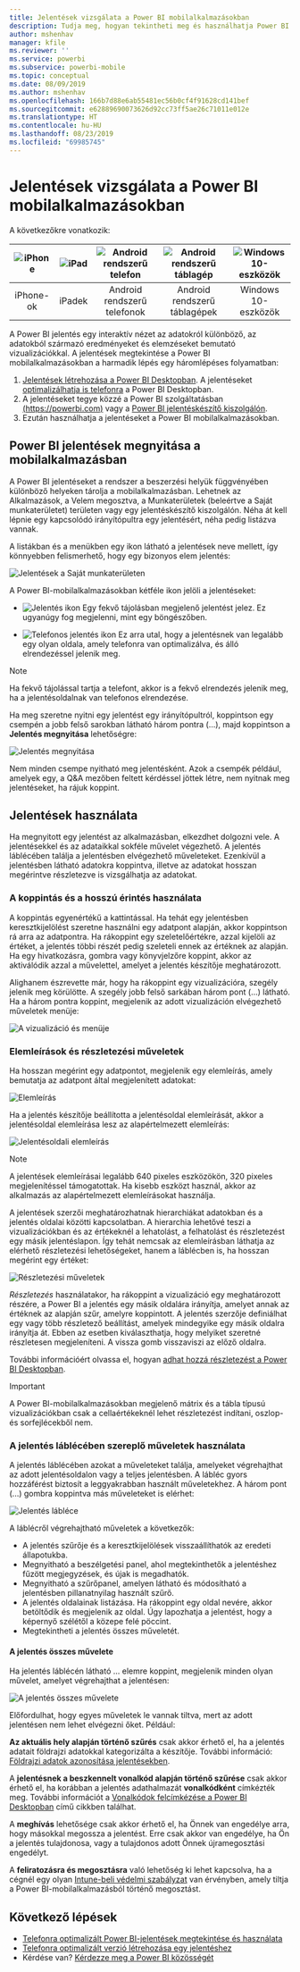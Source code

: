```yaml
---
title: Jelentések vizsgálata a Power BI mobilalkalmazásokban
description: Tudja meg, hogyan tekintheti meg és használhatja Power BI mobilalkalmazásokban a jelentéseket a telefonján vagy a táblagépén. A jelentéseket a Power BI szolgáltatásban vagy a Power BI Desktopban hozza létre, majd használhatja azokat a mobilalkalmazásokban.
author: mshenhav
manager: kfile
ms.reviewer: ''
ms.service: powerbi
ms.subservice: powerbi-mobile
ms.topic: conceptual
ms.date: 08/09/2019
ms.author: mshenhav
ms.openlocfilehash: 166b7d88e6ab55481ec56b0cf4f91628cd141bef
ms.sourcegitcommit: e62889690073626d92cc73ff5ae26c71011e012e
ms.translationtype: HT
ms.contentlocale: hu-HU
ms.lasthandoff: 08/23/2019
ms.locfileid: "69985745"
---
```

# <a name="explore-reports-in-the-power-bi-mobile-apps"></a>Jelentések vizsgálata a Power BI mobilalkalmazásokban
A következőkre vonatkozik:

| ![iPhone](././media/mobile-reports-in-the-mobile-apps/ios-logo-40-px.png) | ![iPad](././media/mobile-reports-in-the-mobile-apps/ios-logo-40-px.png) | ![Android rendszerű telefon](././media/mobile-reports-in-the-mobile-apps/android-logo-40-px.png) | ![Android rendszerű táblagép](././media/mobile-reports-in-the-mobile-apps/android-logo-40-px.png) | ![Windows 10-eszközök](./media/mobile-reports-in-the-mobile-apps/win-10-logo-40-px.png) |
|:---: |:---: |:---: |:---: |:---: |
| iPhone-ok |iPadek |Android rendszerű telefonok |Android rendszerű táblagépek |Windows 10-eszközök |

A Power BI jelentés egy interaktív nézet az adatokról különböző, az adatokból származó eredményeket és elemzéseket bemutató vizualizációkkal. A jelentések megtekintése a Power BI mobilalkalmazásokban a harmadik lépés egy háromlépéses folyamatban:

1. [Jelentések létrehozása a Power BI Desktopban](../../desktop-report-view.md). A jelentéseket [optimalizálhatja is telefonra](mobile-apps-view-phone-report.md) a Power BI Desktopban.
2. A jelentéseket tegye közzé a Power BI szolgáltatásban [(https://powerbi.com)](https://powerbi.com) vagy a [Power BI jelentéskészítő kiszolgálón](../../report-server/get-started.md).  
3. Ezután használhatja a jelentéseket a Power BI mobilalkalmazásokban.

## <a name="open-a-power-bi-report-in-the-mobile-app"></a>Power BI jelentések megnyitása a mobilalkalmazásban
A Power BI jelentéseket a rendszer a beszerzési helyük függvényében különböző helyeken tárolja a mobilalkalmazásban. Lehetnek az Alkalmazások, a Velem megosztva, a Munkaterületek (beleértve a Saját munkaterületet) területen vagy egy jelentéskészítő kiszolgálón. Néha át kell lépnie egy kapcsolódó irányítópultra egy jelentésért, néha pedig listázva vannak.

A listákban és a menükben egy ikon látható a jelentések neve mellett, így könnyebben felismerhető, hogy egy bizonyos elem jelentés:

![Jelentések a Saját munkaterületen](./media/mobile-reports-in-the-mobile-apps/reports-my-workspace.png)

A Power BI-mobilalkalmazásokban kétféle ikon jelöli a jelentéseket:

* ![Jelentés ikon](./media/mobile-reports-in-the-mobile-apps/report-default-icon.png) Egy fekvő tájolásban megjelenő jelentést jelez. Ez ugyanúgy fog megjelenni, mint egy böngészőben.

* ![Telefonos jelentés ikon](./media/mobile-reports-in-the-mobile-apps/report-phone-icon.png) Ez arra utal, hogy a jelentésnek van legalább egy olyan oldala, amely telefonra van optimalizálva, és álló elrendezéssel jelenik meg.

> [!NOTE]
> Ha fekvő tájolással tartja a telefont, akkor is a fekvő elrendezés jelenik meg, ha a jelentésoldalnak van telefonos elrendezése.

Ha meg szeretne nyitni egy jelentést egy irányítópultról, koppintson egy csempén a jobb felső sarokban látható három pontra (...), majd koppintson a **Jelentés megnyitása** lehetőségre:
  
  ![Jelentés megnyitása](./media/mobile-reports-in-the-mobile-apps/power-bi-android-open-report-tile.png)
  
  Nem minden csempe nyitható meg jelentésként. Azok a csempék például, amelyek egy, a Q&A mezőben feltett kérdéssel jöttek létre, nem nyitnak meg jelentéseket, ha rájuk koppint.
  
## <a name="interact-with-reports"></a>Jelentések használata
Ha megnyitott egy jelentést az alkalmazásban, elkezdhet dolgozni vele. A jelentésekkel és az adataikkal sokféle művelet végezhető. A jelentés láblécében találja a jelentésben elvégezhető műveleteket. Ezenkívül a jelentésben látható adatokra koppintva, illetve az adatokat hosszan megérintve részletezve is vizsgálhatja az adatokat.

### <a name="using-tap-and-long-tap"></a>A koppintás és a hosszú érintés használata
A koppintás egyenértékű a kattintással. Ha tehát egy jelentésben keresztkijelölést szeretne használni egy adatpont alapján, akkor koppintson rá arra az adatpontra.
Ha rákoppint egy szeletelőértékre, azzal kijelöli az értéket, a jelentés többi részét pedig szeleteli ennek az értéknek az alapján.
Ha egy hivatkozásra, gombra vagy könyvjelzőre koppint, akkor az aktiválódik azzal a művelettel, amelyet a jelentés készítője meghatározott.

Alighanem észrevette már, hogy ha rákoppint egy vizualizációra, szegély jelenik meg körülötte. A szegély jobb felső sarkában három pont (...) látható. Ha a három pontra koppint, megjelenik az adott vizualizáción elvégezhető műveletek menüje:

![A vizualizáció és menüje](./media/mobile-reports-in-the-mobile-apps/report-visual-menu.png)

### <a name="tooltip-and-drill-actions"></a>Elemleírások és részletezési műveletek

Ha hosszan megérint egy adatpontot, megjelenik egy elemleírás, amely bemutatja az adatpont által megjelenített adatokat:

![Elemleírás](./media/mobile-reports-in-the-mobile-apps/report-tooltip.png)

Ha a jelentés készítője beállította a jelentésoldal elemleírását, akkor a jelentésoldal elemleírása lesz az alapértelmezett elemleírás:

![Jelentésoldali elemleírás](./media/mobile-reports-in-the-mobile-apps/report-page-tooltip.png)

> [!NOTE]
> A jelentések elemleírásai legalább 640 pixeles eszközökön, 320 pixeles megjelenítéssel támogatottak. Ha kisebb eszközt használ, akkor az alkalmazás az alapértelmezett elemleírásokat használja.

A jelentések szerzői meghatározhatnak hierarchiákat adatokban és a jelentés oldalai közötti kapcsolatban. A hierarchia lehetővé teszi a vizualizációkban és az értékeknél a lehatolást, a felhatolást és részletezést egy másik jelentéslapon. Így tehát nemcsak az elemleírásban láthatja az elérhető részletezési lehetőségeket, hanem a láblécben is, ha hosszan megérint egy értéket:

![Részletezési műveletek](./media/mobile-reports-in-the-mobile-apps/report-drill-actions.png)


*Részletezés* használatakor, ha rákoppint a vizualizáció egy meghatározott részére, a Power BI a jelentés egy másik oldalára irányítja, amelyet annak az értéknek az alapján szűr, amelyre koppintott. A jelentés szerzője definiálhat egy vagy több részletező beállítást, amelyek mindegyike egy másik oldalra irányítja át. Ebben az esetben kiválaszthatja, hogy melyiket szeretné részletesen megjeleníteni. A vissza gomb visszaviszi az előző oldalra.


További információért olvassa el, hogyan [adhat hozzá részletezést a Power BI Desktopban](../../desktop-drillthrough.md).
   
   > [!IMPORTANT]
   > A Power BI-mobilalkalmazásokban megjelenő mátrix és a tábla típusú vizualizációkban csak a cellaértékeknél lehet részletezést indítani, oszlop- és sorfejlécekből nem.
   
   
   
### <a name="using-the-actions-in-the-report-footer"></a>A jelentés láblécében szereplő műveletek használata
A jelentés láblécében azokat a műveleteket találja, amelyeket végrehajthat az adott jelentésoldalon vagy a teljes jelentésben. A lábléc gyors hozzáférést biztosít a leggyakrabban használt műveletekhez. A három pont (...) gombra koppintva más műveleteket is elérhet:

![Jelentés lábléce](./media/mobile-reports-in-the-mobile-apps/report-footer.png)

A láblécről végrehajtható műveletek a következők:
- A jelentés szűrője és a keresztkijelölések visszaállíthatók az eredeti állapotukba.
- Megnyitható a beszélgetési panel, ahol megtekinthetők a jelentéshez fűzött megjegyzések, és újak is megadhatók.
- Megnyitható a szűrőpanel, amelyen látható és módosítható a jelentésben pillanatnyilag használt szűrő.
- A jelentés oldalainak listázása. Ha rákoppint egy oldal nevére, akkor betöltődik és megjelenik az oldal.
Úgy lapozhatja a jelentést, hogy a képernyő szélétől a közepe felé pöccint.
- Megtekintheti a jelentés összes műveletét.

#### <a name="all-report-actions"></a>A jelentés összes művelete
Ha jelentés láblécén látható ... elemre koppint, megjelenik minden olyan művelet, amelyet végrehajthat a jelentésen:


![A jelentés összes művelete](./media/mobile-reports-in-the-mobile-apps/report-all-actions.png)

Előfordulhat, hogy egyes műveletek le vannak tiltva, mert az adott jelentésen nem lehet elvégezni őket.
Például:

**Az aktuális hely alapján történő szűrés** csak akkor érhető el, ha a jelentés adatait földrajzi adatokkal kategorizálta a készítője. További információ: [Földrajzi adatok azonosítása jelentésekben](https://docs.microsoft.com/power-bi/desktop-mobile-geofiltering).

A **jelentésnek a beszkennelt vonalkód alapján történő szűrése** csak akkor érhető el, ha korábban a jelentés adathalmazát **vonalkódként** címkézték meg. További információt a [Vonalkódok felcímkézése a Power BI Desktopban](https://docs.microsoft.com/power-bi/desktop-mobile-barcodes) című cikkben találhat.

A **meghívás** lehetősége csak akkor érhető el, ha Önnek van engedélye arra, hogy másokkal megossza a jelentést. Erre csak akkor van engedélye, ha Ön a jelentés tulajdonosa, vagy a tulajdonos adott Önnek újramegosztási engedélyt.

A **feliratozásra és megosztásra** való lehetőség ki lehet kapcsolva, ha a cégnél egy olyan [Intune-beli védelmi szabályzat](https://docs.microsoft.com/intune/app-protection-policies) van érvényben, amely tiltja a Power BI-mobilalkalmazásból történő megosztást.

## <a name="next-steps"></a>Következő lépések
* [Telefonra optimalizált Power BI-jelentések megtekintése és használata](mobile-apps-view-phone-report.md)
* [Telefonra optimalizált verzió létrehozása egy jelentéshez](../../desktop-create-phone-report.md)
* Kérdése van? [Kérdezze meg a Power BI közösségét](http://community.powerbi.com/)


